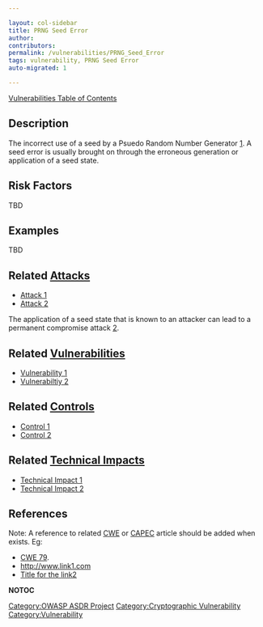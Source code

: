 ```yaml
---

layout: col-sidebar
title: PRNG Seed Error
author: 
contributors: 
permalink: /vulnerabilities/PRNG_Seed_Error
tags: vulnerability, PRNG Seed Error
auto-migrated: 1

---
```


[Vulnerabilities Table of Contents](ASDR_TOC_Vulnerabilities "wikilink")

## Description

The incorrect use of a seed by a Psuedo Random Number Generator
[1](http://cwe.mitre.org/data/definitions/335.html). A seed error is
usually brought on through the erroneous generation or application of a
seed state.

## Risk Factors

TBD

## Examples

TBD

## Related [Attacks](https://owasp.org/www-community/attacks/)

  - [Attack 1](Attack_1 "wikilink")
  - [Attack 2](Attack_2 "wikilink")

The application of a seed state that is known to an attacker can lead to
a permanent compromise attack
[2](http://www.schneier.com/paper-prngs.html).

## Related [Vulnerabilities](https://owasp.org/www-community/vulnerabilities/)

  - [Vulnerability 1](Vulnerability_1 "wikilink")
  - [Vulnerabiltiy 2](Vulnerabiltiy_2 "wikilink")

## Related [Controls](https://owasp.org/www-community/controls/)

  - [Control 1](Control_1 "wikilink")
  - [Control 2](Control_2 "wikilink")

## Related [Technical Impacts](Technical_Impacts "wikilink")

  - [Technical Impact 1](Technical_Impact_1 "wikilink")
  - [Technical Impact 2](Technical_Impact_2 "wikilink")

## References

Note: A reference to related [CWE](http://cwe.mitre.org/) or
[CAPEC](http://capec.mitre.org/) article should be added when exists.
Eg:

  - [CWE 79](http://cwe.mitre.org/data/definitions/79.html).
  - <http://www.link1.com>
  - [Title for the link2](http://www.link2.com)

__NOTOC__

[Category:OWASP ASDR Project](Category:OWASP_ASDR_Project "wikilink")
[Category:Cryptographic
Vulnerability](Category:Cryptographic_Vulnerability "wikilink")
[Category:Vulnerability](Category:Vulnerability "wikilink")